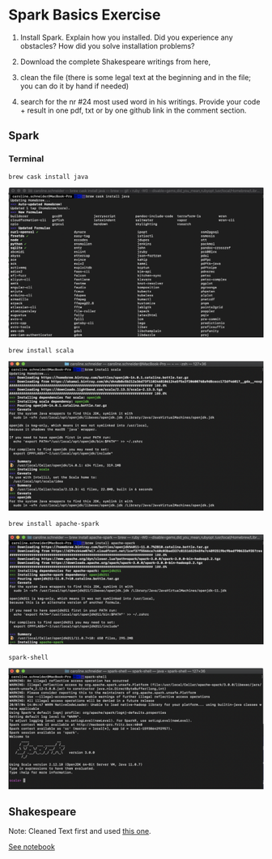 # Spark Basics Exercise

1) Install Spark. Explain how you installed. Did you experience any obstacles? How did you solve installation problems?

2) Download the complete Shakespeare writings from here, 

3) clean the file (there is some legal text at the beginning and in the file; you can do it by hand if needed)

4) search for the nr #24 most used word in his writings. Provide your code + result in one pdf, txt or by one github link in the comment section.

## Spark

### Terminal

```
brew cask install java 
```
![install-java](./assets/step01.png)


 ```
brew install scala
```

![install-scala](./assets/step02.png)

 ```
brew install apache-spark
```

![install-spark](./assets/step03.png)

 ```
spark-shell
```

![spark-shell](./assets/step04.png)



## Shakespeare

Note: Cleaned Text first and used [this one](./assets/shakespeare_cleaned.txt). 

[See notebook](https://www.kaggle.com/carolineschneider/e11-decision-trees-exercise)

